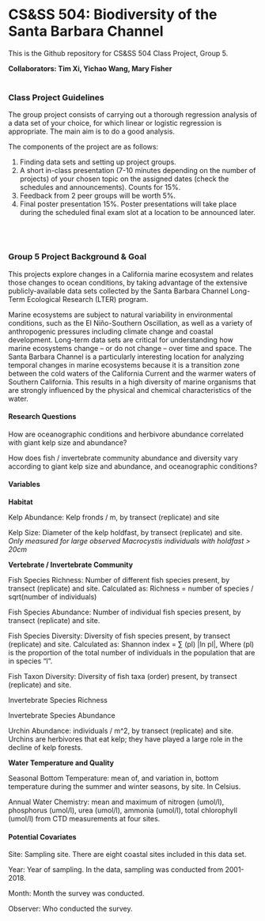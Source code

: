 # CS&SS 504: Biodiversity of the Santa Barbara Channel

This is the Github repository for CS&SS 504 Class Project, Group 5.
<br>

**Collaborators: Tim Xi, Yichao Wang, Mary Fisher**
<br>
<br>

### Class Project Guidelines

The group project consists of carrying out a thorough regression analysis of a data set of your choice, for which linear or logistic regression is appropriate. The main aim is to do a good analysis.

The components of the project are as follows:

1. Finding data sets and setting up project groups.
2. A  short in-class presentation (7-10 minutes depending on the number of projects) of your chosen topic on the assigned dates (check the schedules and announcements). Counts for 15%. 
3. Feedback from 2 peer groups will be worth 5%. 
4. Final poster presentation 15%. Poster presentations will take place during the scheduled final exam slot at a location to be announced later.
<br>
<br>

### Group 5 Project Background & Goal

This projects explore changes in a California marine ecosystem and relates those changes to ocean conditions, by taking advantage of the extensive publicly-available data sets collected by the Santa Barbara Channel Long-Term Ecological Research (LTER) program. 

Marine ecosystems are subject to natural variability in environmental conditions, such as the El Niño-Southern Oscillation, as well as a variety of anthropogenic pressures including climate change and coastal development. Long-term data sets are critical for understanding how marine ecosystems change – or do not change – over time and space. The Santa Barbara Channel is a particularly interesting location for analyzing temporal changes in marine ecosystems because it is a transition zone between the cold waters of the California Current and the warmer waters of Southern California. This results in a high diversity of marine organisms that are strongly influenced by the physical and chemical characteristics of the water. 

#### Research Questions

How are oceanographic conditions and herbivore abundance correlated with giant kelp size and abundance?

How does fish / invertebrate community abundance and diversity vary according to giant kelp size and abundance, and oceanographic conditions?

#### Variables

**Habitat**

Kelp Abundance: Kelp fronds / m, by transect (replicate) and site

Kelp Size: Diameter of the kelp holdfast, by transect (replicate) and site. *Only measured for large observed Macrocystis individuals with holdfast > 20cm*

**Vertebrate / Invertebrate Community** 

Fish Species Richness: Number of different fish species present, by transect (replicate) and site. Calculated as: Richness = number of species / sqrt(number of individuals)

Fish Species Abundance: Number of individual fish species present, by transect (replicate) and site.

Fish Species Diversity: Diversity of fish species present, by transect (replicate) and site. Calculated as: Shannon index = ∑ (pl) |ln pl|, Where (pl) is the proportion of the total number of individuals in the population that are in species “l”.

Fish Taxon Diversity: Diversity of fish taxa (order) present, by transect (replicate) and site. 

Invertebrate Species Richness

Invertebrate Species Abundance

Urchin Abundance: individuals / m^2, by transect (replicate) and site. Urchins are herbivores that eat kelp; they have played a large role in the decline of kelp forests. 

**Water Temperature and Quality**

Seasonal Bottom Temperature: mean of, and variation in, bottom temperature during the summer and winter seasons, by site. In Celsius. 

Annual Water Chemistry: mean and maximum of nitrogen (umol/l), phosphorus (umol/l), urea (umol/l), ammonia (umol/l), total chlorophyll (umol/l) from CTD measurements at four sites. 


#### Potential Covariates 

Site: Sampling site. There are eight coastal sites included in this data set. 

Year: Year of sampling. In the data, sampling was conducted from 2001-2018. 

Month: Month the survey was conducted. 

Observer: Who conducted the survey. 











